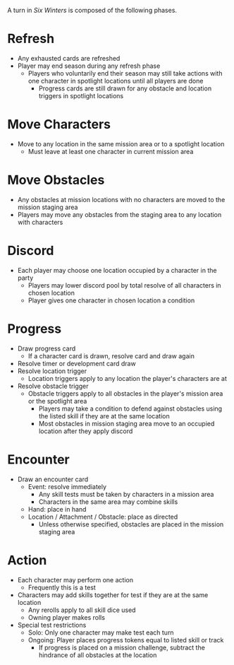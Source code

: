 A turn in _Six Winters_ is composed of the following phases.

# Refresh

* Any exhausted cards are refreshed
* Player may end season during any refresh phase
     * Players who voluntarily end their season may still take actions with one character in spotlight locations until all players are done
          * Progress cards are still drawn for any obstacle and location triggers in spotlight locations

# Move Characters

* Move to any location in the same mission area or to a spotlight location
     * Must leave at least one character in current mission area

# Move Obstacles

* Any obstacles at mission locations with no characters are moved to the mission staging area
* Players may move any obstacles from the staging area to any location with characters

# Discord

* Each player may choose one location occupied by a character in the party
     * Players may lower discord pool by total resolve of all characters in chosen location
     * Player gives one character in chosen location a condition

# Progress

* Draw progress card
     * If a character card is drawn, resolve card and draw again
* Resolve timer or development card draw
* Resolve location trigger
     * Location triggers apply to any location the player's characters are at
* Resolve obstacle trigger
     * Obstacle triggers apply to all obstacles in the player's mission area or the spotlight area      
          * Players may take a condition to defend against obstacles using the listed skill if they are at the same location
          * Most obstacles in mission staging area move to an occupied location after they apply discord

# Encounter

* Draw an encounter card
     * Event: resolve immediately
          * Any skill tests must be taken by characters in a mission area
          * Characters in the same area may combine skills
     * Hand: place in hand
     * Location / Attachment / Obstacle: place as directed
          * Unless otherwise specified, obstacles are placed in the mission staging area

# Action

* Each character may perform one action
     * Frequently this is a test
* Characters may add skills together for test if they are at the same location
     * Any rerolls apply to all skill dice used
     * Owning player makes rolls
* Special test restrictions
     * Solo: Only one character may make test each turn
     * Ongoing: Player places progress tokens equal to listed skill or track
          * If progress is placed on a mission challenge, subtract the hindrance of all obstacles at the location